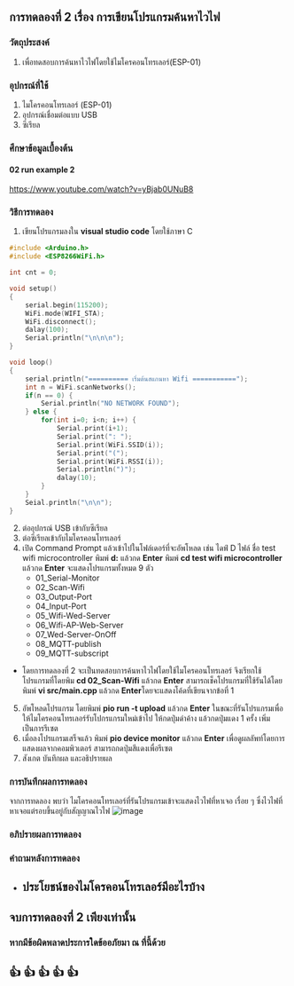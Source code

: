 ## การทดลองที่ 2 เรื่อง การเขียนโปรแกรมค้นหาไวไฟ

### วัตถุประสงค์
1. เพื่อทดสอบการค้นหาไวไฟโดยใช้ไมโครคอนโทรเลอร์(ESP-01)

### อุปกรณ์ที่ใช้
1. ไมโครคอนโทรเลอร์ (ESP-01)
2. อุปกรณ์เชื่อมต่อแบบ USB
3. ซีเรียล


### ศึกษาข้อมูลเบื้องต้น
#### 02 run example 2
https://www.youtube.com/watch?v=yBjab0UNuB8


### วิธีการทดลอง
1. เขียนโปรแกรมลงใน **visual studio code** โดยใช้ภาษา C
```C
#include <Arduino.h>
#include <ESP8266WiFi.h>

int cnt = 0;

void setup()
{
	serial.begin(115200);
	WiFi.mode(WIFI_STA);
	WiFi.disconnect();
	dalay(100);
	Serial.println("\n\n\n");
}

void loop()
{
	serial.println("========== เริ่มต้นสแกนหา Wifi ===========");
	int n = WiFi.scanNetworks();
	if(n == 0) {
		Serial.println("NO NETWORK FOUND");
	} else {
		for(int i=0; i<n; i++) {
			Serial.print(i+1);
			Serial.print(": ");
			Serial.print(WiFi.SSID(i));
			Serial.print("(");
			Serial.print(WiFi.RSSI(i));
			Serial.println(")");
			dalay(10);
		}
	}
	Seial.println("\n\n");
}

```
2. ต่ออุปกรณ์ USB เข้ากับซีเรียล
3. ต่อซีเรียลเข้ากับไมโครคอนโทรเลอร์
4. เปิด Command Prompt แล้วเข้าไปในโฟล์เดอร์ที่จะอัพโหลด เช่น ไดฟ์ D ไฟล์ ชื่อ test wifi microcontroller
  พิมพ์ **d:** แล้วกด **Enter**
  พิมพ์ **cd test wifi microcontroller** แล้วกด **Enter**
  จะแสดงโปรแกรมทั้งหมด 9 ตัว
    * 01_Serial-Monitor
    * 02_Scan-Wifi
    * 03_Output-Port
    * 04_Input-Port
    * 05_Wifi-Wed-Server
    * 06_Wifi-AP-Web-Server
    * 07_Wed-Server-OnOff
    * 08_MQTT-publish
    * 09_MQTT-subscript
* โดยการทดลองที่ 2 จะเป็นทดสอบการค้นหาไวไฟโดยใช้ไมโครคอนโทรเลอร์ จึงเรียกใช้ โปรแกรมที่โดยพิม **cd 02_Scan-Wifi** แล้วกด **Enter**
 สามารถเช็คโปรแกรมที่ใช้รันได้โดย พิมพ์ **vi src/main.cpp** แล้วกด **Enter**โดยจะแสดงโค้ดที่เขียนจากข้อที่ 1
5. อัพโหลดโปรแกรม โดยพิมพ์ **pio run -t upload** แล้วกด **Enter** ในขณะที่รันโปรแกรมเพื่อให้ไมโครคอนโทรเลอร์รับโปกรแกรมใหม่เข้าไป ให้กดปุ่มดำค้าง แล้วกดปุ่มแดง 1 ครั้ง เพิ่มเป็นการรีเซต
6. เมื่อลงโปรแกรมเสร็จแล้ว พิมพ์ **pio device monitor** แล้วกด **Enter** เพื่อดูผลลัพท์โดยการแสดงผลจากคอมพิวเตอร์ สามารถกดปุ่มสีแดงเพื่อรีเซต
7. สังเกต บันทึกผล และอธิปรายผล


### การบันทึกผลการทดลอง
   จากการทดลอง พบว่า ไมโครคอนโทรเลอร์ที่รันโปรแกรมเข้าจะแสดงไวไฟที่หาเจอ เรื่อย ๆ ซึ่งไวไฟที่หาเจอแต่รอบขึ้นอยู่กับสัญญาณไวไฟ
 ![image](https://user-images.githubusercontent.com/80879565/111809728-df5b2180-8907-11eb-882e-b004fcea68af.png)

### อภิปรายผลการทดลอง
  
  

    
### คำถามหลังการทดลอง
  * ประโยชน์ของไมโครคอนโทรเลอร์มีอะไรบ้าง
   	- 


## จบการทดลองที่ 2 เพียงเท่านั้น
### หากมีข้อผิดพลาดประการใดข้ออภัยมา ณ ที่นี้ด้วย
## :+1: :+1:  :+1:  :+1:  :+1:  
